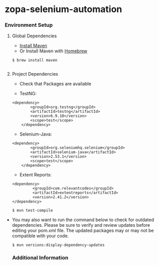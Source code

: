 # zopa-selenium-automation
	

### Environment Setup
	
1.  Global Dependencies
	* [Install Maven](https://maven.apache.org/install.html)
	* Or Install Maven with [Homebrew](http://brew.sh/)
	
	```
	$ brew install maven
	
    
2. Project Dependencies
	* Check that Packages are available
	
	* TestNG:
	
	```
	<dependency>
            <groupId>org.testng</groupId>
            <artifactId>testng</artifactId>
            <version>6.9.10</version>
            <scope>test</scope>
        </dependency> 
	
	```
	* Selenium-Java:
	
	```
	<dependency>
            <groupId>org.seleniumhq.selenium</groupId>
            <artifactId>selenium-java</artifactId>
            <version>2.53.1</version>
            <scope>test</scope>
        </dependency>
	
	```
	
	* Extent Reports:
	
	```
	<dependency>
             <groupId>com.relevantcodes</groupId>
    	     <artifactId>extentreports</artifactId>
    	     <version>2.41.2</version>
	</dependency>
	
	```
	
	``` $ mvn test-compile ```
* You may also want to run the command below to check for outdated dependencies. Please be sure to verify and review     updates before editing your pom.xml file. The updated packages may or may not be compatible with your code.
	```
	$ mvn versions:display-dependency-updates
	```
	
	### Additional Information
	
 
